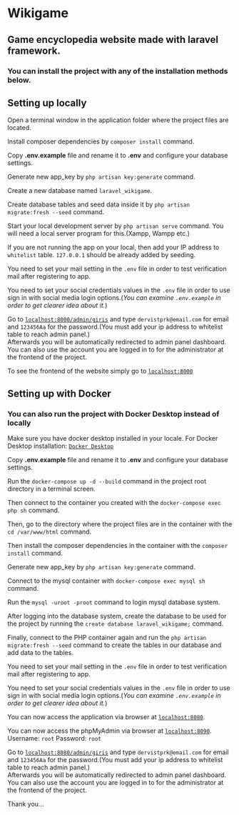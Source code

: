 <h1>Wikigame</h1>
<h2>Game encyclopedia website made with laravel framework.</h2>
<h3>You can install the project with any of the installation methods below.</h3>
<h2>Setting up locally</h2>
<p>Open a terminal window in the application folder where the project files are located.</p>
<p>Install composer dependencies by <code>composer install</code> command.</p>
<p>Copy <b>.env.example</b> file and rename it to <b>.env</b> and configure your database settings.</p>
<p>Generate new app_key by <code>php artisan key:generate</code> command.</p>
<p>Create a new database named <code>laravel_wikigame</code>.</p>
<p>Create database tables and seed data inside it by <code>php artisan migrate:fresh --seed</code> command.</p>
<p>Start your local development server by <code>php artisan serve</code> command. You will need a local server program for this.(Xampp, Wampp etc.)</p>
<p>If you are not running the app on your local, then add your IP address to <code>whitelist</code> table. <code>127.0.0.1</code> should be already added by seeding.</p>
<p>You need to set your mail setting in the <code>.env</code> file in order to test verification mail after registering to app.</p>
<p>You need to set your social credentials values in the <code>.env</code> file in order to use sign in with social media login options.(<i>You can examine <code>.env.example</code> in order to get clearer idea about it.</i>)</p>
<p>
    Go to <code><a href="http://localhost:8000/admin/giris">localhost:8000/admin/giris</a></code> and type <code>dervistprk@email.com</code> for email and <code>123456Aa</code> for the password.(You must add your ip address to whitelist table to reach admin panel.)<br>
    Afterwards you will be automatically redirected to admin panel dashboard.<br>
    You can also use the account you are logged in to for the administrator at the frontend of the project.
</p>
<p>
    To see the frontend of the website simply go to <code><a href="http://localhost:8000/" target="_blank">localhost:8000</a></code><br>
</p>


<h2>Setting up with Docker</h2>
<h3>You can also run the project with Docker Desktop instead of locally</h3>
<p>Make sure you have docker desktop installed in your locale. For Docker Desktop installation: <code><a href="https://www.docker.com/products/docker-desktop/" target="_blank">Docker Desktop</a></code></p>
<p>Copy <b>.env.example</b> file and rename it to <b>.env</b> and configure your database settings.</p>
<p>Run the <code>docker-compose up -d --build</code> command in the project root directory in a terminal screen.</p>
<p>Then connect to the container you created with the <code>docker-compose exec php sh</code> command.</p>
<p>Then, go to the directory where the project files are in the container with the <code>cd /var/www/html</code> command.</p>
<p>Then install the composer dependencies in the container with the <code>composer install</code> command.</p>
<p>Generate new app_key by <code>php artisan key:generate</code> command.</p>
<p>Connect to the mysql container with <code>docker-compose exec mysql sh</code> command.</p>
<p>Run the <code>mysql -uroot -proot</code> command to login mysql database system.</p>
<p>After logging into the database system, create the database to be used for the project by running the <code>create database laravel_wikigame;</code> command.</p>
<p>Finally, connect to the PHP container again and run the <code>php artisan migrate:fresh --seed</code> command to create the tables in our database and add data to the tables.</p>
<p>You need to set your mail setting in the <code>.env</code> file in order to test verification mail after registering to app.</p>
<p>You need to set your social credentials values in the <code>.env</code> file in order to use sign in with social media login options.(<i>You can examine <code>.env.example</code> in order to get clearer idea about it.</i>)</p>
<p>You can now access the application via browser at <code><a href="http://localhost:8080">localhost:8080</a></code>.</p>
<p>You can now access the phpMyAdmin via browser at <code><a href="http://localhost:8090">localhost:8090</a></code>. Username: <code>root</code> Password: <code>root</code></p>
<p>
    Go to <code><a href="http://localhost:8080/admin/giris">localhost:8080/admin/giris</a></code> and type <code>dervistprk@email.com</code> for email and <code>123456Aa</code> for the password.(You must add your ip address to whitelist table to reach admin panel.)<br>
    Afterwards you will be automatically redirected to admin panel dashboard.<br>
    You can also use the account you are logged in to for the administrator at the frontend of the project.
</p>
<p>Thank you...</p>